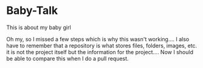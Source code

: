 # Baby-Talk
This is about my baby girl

Oh my, so I missed a few steps which is why this wasn't working....
I also have to remember that a repository is what stores files, folders, images, etc. it is not the project itself but the information for the project.... Now I should be able to compare this when I do a pull request.
